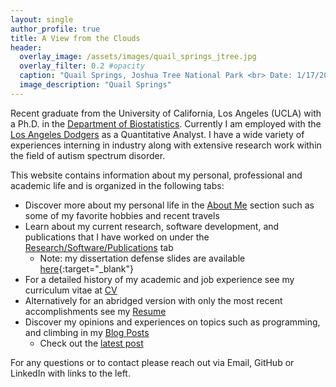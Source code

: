 ```yaml
---
layout: single
author_profile: true
title: A View from the Clouds
header:
  overlay_image: /assets/images/quail_springs_jtree.jpg
  overlay_filter: 0.2 #opacity
  caption: "Quail Springs, Joshua Tree National Park <br> Date: 1/17/20"
  image_description: "Quail Springs"
---
```

Recent graduate from the University of California, Los Angeles (UCLA) with a Ph.D. in the [Department of Biostatistics](https://www.biostat.ucla.edu). Currently I am employed with the [Los Angeles Dodgers](https://www.mlb.com/dodgers/) as a Quantitative Analyst. I have a wide variety of experiences interning in industry along with extensive research work within the field of autism spectrum disorder.

This website contains information about my personal, professional and academic life and is organized in the following tabs:

+ Discover more about my personal life in the [About Me](aboutme) section such as some of my favorite hobbies and recent travels
+ Learn about my current research, software development, and publications that I have worked on under the [Research/Software/Publications](research) tab
  + Note: my dissertation defense slides are available [here](presentations/propensity_project/Defense/defense_pres.html){:target="_blank"}
+ For a detailed history of my academic and job experience see my curriculum vitae at [CV](cv)
+ Alternatively for an abridged version with only the most recent accomplishments see my [Resume](resume)
+ Discover my opinions and experiences on topics such as programming, and climbing in my [Blog Posts](year-archive)
  + Check out the [latest post](_posts/2021-04-16-query-historical-weather-w-api.md)

For any questions or to contact please reach out via Email, GitHub or LinkedIn with links to the left.
